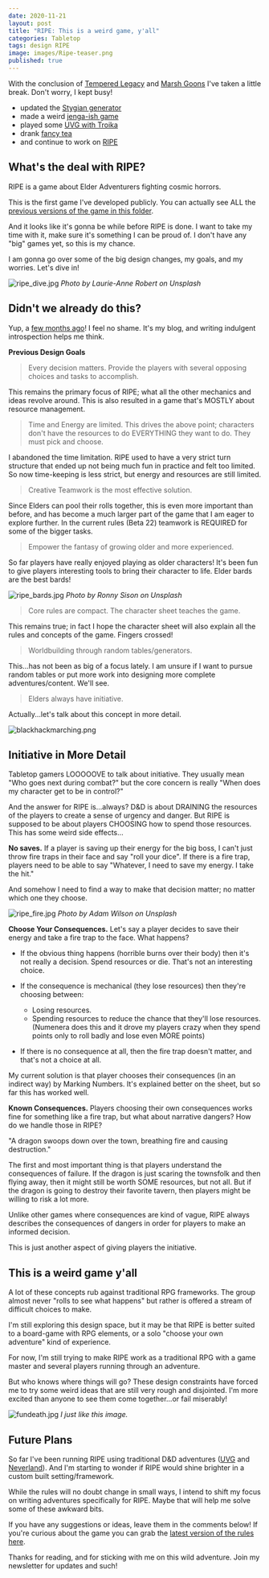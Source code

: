 ```yaml
---
date: 2020-11-21
layout: post
title: "RIPE: This is a weird game, y'all"
categories: Tabletop
tags: design RIPE
image: images/Ripe-teaser.png
published: true
---
```


With the conclusion of [Tempered Legacy](/tempered-legacy) and [Marsh Goons](/marsh-goons) I've taken a little break. Don't worry, I kept busy! 

 - updated the [Stygian generator](/stygiangenerator)
 - made a weird [jenga-ish game](tensiongame)
 - played some [UVG with Troika](/files/UVG_Ref.pdf)
 - drank [fancy tea](https://www.youtube.com/watch?v=KuBTrqNhCqc)
 - and continue to work on [RIPE](/ripe)

## What's the deal with RIPE?

RIPE is a game about Elder Adventurers fighting cosmic horrors. 

This is the first game I've developed publicly. You can actually see ALL the [previous versions of the game in this folder](https://drive.google.com/drive/folders/1kxKYyoTanjiQ2kzvjiYyyh-7HpV4jhwG?usp=sharing).

And it looks like it's gonna be while before RIPE is done. I want to take my time with it, make sure it's something I can be proud of. I don't have any "big" games yet, so this is my chance.

I am gonna go over some of the big design changes, my goals, and my worries. Let's dive in!

![ripe_dive.jpg](/images/posts/ripe_dive.jpg)
*Photo by Laurie-Anne Robert on Unsplash*

## Didn't we already do this?

Yup, a [few months ago](/david/2020/04/RIPEGoals)! I feel no shame. It's my blog, and writing indulgent introspection helps me think.

**Previous Design Goals**

> Every decision matters. Provide the players with several opposing choices and tasks to accomplish.

This remains the primary focus of RIPE; what all the other mechanics and ideas revolve around. This is also resulted in a game that's MOSTLY about resource management.

> Time and Energy are limited. This drives the above point; characters don't have the resources to do EVERYTHING they want to do. They must pick and choose.

I abandoned the time limitation. RIPE used to have a very strict turn structure that ended up not being much fun in practice and felt too limited. So now time-keeping is less strict, but energy and resources are still limited.

> Creative Teamwork is the most effective solution. 

Since Elders can pool their rolls together, this is even more important than before, and has become a much larger part of the game that I am eager to explore further. In the current rules (Beta 22) teamwork is REQUIRED for some of the bigger tasks.

> Empower the fantasy of growing older and more experienced.

So far players have really enjoyed playing as older characters! It's been fun to give players interesting tools to bring their character to life. Elder bards are the best bards!

![ripe_bards.jpg](/images/posts/ripe_bards.jpg)
*Photo by Ronny Sison on Unsplash*

> Core rules are compact. The character sheet teaches the game.

This remains true; in fact I hope the character sheet will also explain all the rules and concepts of the game. Fingers crossed!

> Worldbuilding through random tables/generators.

This...has not been as big of a focus lately. I am unsure if I want to pursue random tables or put more work into designing more complete adventures/content. We'll see.

> Elders always have initiative.

Actually...let's talk about this concept in more detail.

![blackhackmarching.png](/images/posts/blackhackmarching.png)

## Initiative in More Detail

Tabletop gamers LOOOOOVE to talk about initiative. They usually mean "Who goes next during combat?" but the core concern is really "When does my character get to be in control?" 

And the answer for RIPE is...always? D&D is about DRAINING the resources of the players to create a sense of urgency and danger. But RIPE is supposed to be about players CHOOSING how to spend those resources. This has some weird side effects...

**No saves.** If a player is saving up their energy for the big boss, I can't just throw fire traps in their face and say "roll your dice". If there is a fire trap, players need to be able to say "Whatever, I need to save my energy. I take the hit." 

And somehow I need to find a way to make that decision matter; no matter which one they choose. 

![ripe_fire.jpg](/images/posts/ripe_fire.jpg)
*Photo by Adam Wilson on Unsplash*

**Choose Your Consequences.** Let's say a player decides to save their energy and take a fire trap to the face. What happens? 

 - If the obvious thing happens (horrible burns over their body) then it's not really a decision. Spend resources or die. That's not an interesting choice.

 - If the consequence is mechanical (they lose resources) then they're choosing between:
   - Losing resources.
   - Spending resources to reduce the chance that they'll lose resources. (Numenera does this and it drove my players crazy when they spend points only to roll badly and lose even MORE points)

 - If there is no consequence at all, then the fire trap doesn't matter, and that's not a choice at all.

My current solution is that player chooses their consequences (in an indirect way) by Marking Numbers. It's explained better on the sheet, but so far this has worked well.

**Known Consequences.** Players choosing their own consequences works fine for something like a fire trap, but what about narrative dangers? How do we handle those in RIPE?

"A dragon swoops down over the town, breathing fire and causing destruction."

The first and most important thing is that players understand the consequences of failure. If the dragon is just scaring the townsfolk and then flying away, then it might still be worth SOME resources, but not all. But if the dragon is going to destroy their favorite tavern, then players might be willing to risk a lot more.

Unlike other games where consequences are kind of vague, RIPE always describes the consequences of dangers in order for players to make an informed decision.

This is just another aspect of giving players the initiative.

## This is a weird game y'all

A lot of these concepts rub against traditional RPG frameworks. The group almost never "rolls to see what happens" but rather is offered a stream of difficult choices to make.

I'm still exploring this design space, but it may be that RIPE is better suited to a board-game with RPG elements, or a solo "choose your own adventure" kind of experience.

For now, I'm still trying to make RIPE work as a traditional RPG with a game master and several players running through an adventure.

But who knows where things will go? These design constraints have forced me to try some weird ideas that are still very rough and disjointed. I'm more excited than anyone to see them come together...or fail miserably!

![fundeath.jpg](/images/posts/fundeath.jpg)
*I just like this image.*

## Future Plans

So far I've been running RIPE using traditional D&D adventures ([UVG](https://www.exaltedfuneral.com/collections/luka-rejec/products/the-ultra-violet-grasslands-and-the-black-city) and [Neverland](https://publishing.andrewsmcmeel.com/book/neverland-a-fantasy-role-playing-setting/)). And I'm starting to wonder if RIPE would shine brighter in a custom built setting/framework.

While the rules will no doubt change in small ways, I intend to shift my focus on writing adventures specifically for RIPE. Maybe that will help me solve some of these awkward bits.

If you have any suggestions or ideas, leave them in the comments below! If you're curious about the game you can grab the [latest version of the rules here](/ripe).

Thanks for reading, and for sticking with me on this wild adventure. Join my newsletter for updates and such!